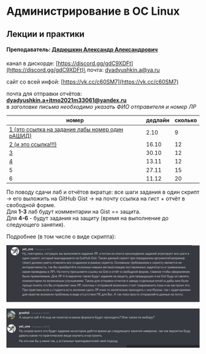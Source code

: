 # Администрирование в ОС Linux

## Лекции и практики

#### Преподаватель: [Дядюшкин Александр Александрович](https://isu.ifmo.ru/pls/apex/f?p=2143:3:105470750249972::NO::PID:184221)

канал в дискорде: [https://discord.gg/gdC9XDFt](https://discord.gg/gdC9XDFt)\
почта: [dyadyushkin.a@ya.ru](mailto:dyadyushkin.a@ya.ru)

сайт со всей инфой: [https://vk.cc/c60SM7](https://vk.cc/c60SM7)

почта для отправки отчётов: **dyadyushkin.a+itmo2021m33061@yandex.ru**\
в _заголовке письма необходимо указать ФИО отправителя и номер ЛР_

| номер                                                                                                                     | дедлайн | сколько |
| ------------------------------------------------------------------------------------------------------------------------- | ------- | ------- |
| [1 (это ссылка на задание лабы номер один рАШИД)](https://drive.google.com/file/d/1tMSvDxnmtMwS3-LoD5CM8-CfyKM2Pjjn/view) | 2.10    | 9       |
| [2 (и это ссылка!!!)](https://drive.google.com/file/d/1zEE40d2gOJJgAQ4pxLQVBLtDU1t2DWC\_/view)                            | 16.10   | 12      |
| [3](https://drive.google.com/file/d/1RE\_J69O3AIbpnnisrv0\_CS-Qx4A-EWy-/view)                                             | 30.10   | 12      |
| [4](https://drive.google.com/drive/folders/1DDJNENzL2Rju\_1\_6YRAyhM7cRqZ8BwzH)                                           | 13.11   | 12      |
| 5                                                                                                                         | 27.11   | 15      |
| 6                                                                                                                         | 11.12   | 20      |

По поводу сдачи лаб и отчётов вкратце: все шаги задания в один скрипт -> его выложить на GitHub Gist -> на почту ссылка на гист + отчёт в свободной форме.\
Для **1-3** лаб будут комментарии на Gist == защита.\
Для **4-6** - будут задания на защиту (время на выполнение до следующего занятия).

Подробнее (в том числе о виде скрипта):&#x20;

![](<.gitbook/assets/image (10).png>)

![](<.gitbook/assets/image (11).png>)
